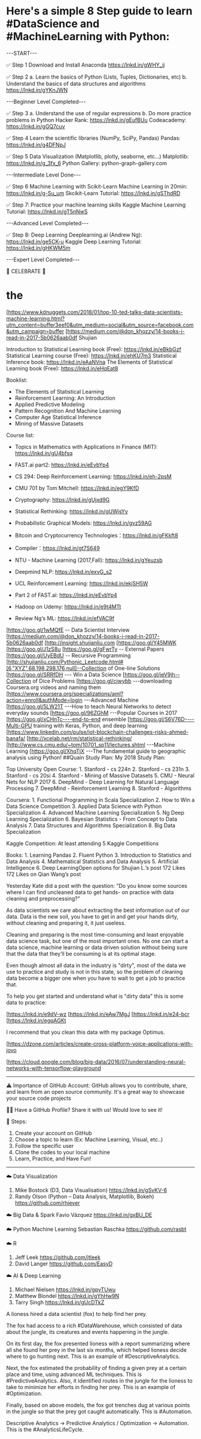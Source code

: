 

# Here's a simple 8 Step guide to learn #DataScience and #MachineLearning with Python: 

---START---

✅ Step 1
Download and Install Anaconda
https://lnkd.in/gWHY_ij

✅ Step 2
a. Learn the basics of Python (Lists, Tuples, Dictionaries, etc)
b. Understand the basics of data structures and algorithms 
https://lnkd.in/gYKnJWN


---Beginner Level Completed---

✅ Step 3
a. Understand the use of regular expressions
b. Do more practice problems in Python
Hacker Rank: https://lnkd.in/gEufBUu
Codeacademy: https://lnkd.in/gGQ7cuv

✅ Step 4
Learn the scientific libraries (NumPy, SciPy, Pandas)
Pandas: https://lnkd.in/g4DFNpJ

✅ Step 5
Data Visualization (Matplotlib, plotly, seaborne, etc…)
Matplotlib: https://lnkd.in/g_3fx_6
Python Gallery: python-graph-gallery.com

---Intermediate Level Done---

✅ Step 6
Machine Learning with Scikit-Learn
Machine Learning in 20min: https://lnkd.in/g-Su_um
Skcikit-Learn Tutorial: https://lnkd.in/gSThdRD

✅ Step 7:
Practice your machine learning skills
Kaggle Machine Learning Tutorial: https://lnkd.in/gT5nNwS


---Advanced Level Completed---

✅ Step 8:
Deep Learning
Deeplearning.ai (Andrew Ng): https://lnkd.in/ge5CK-u
Kaggle Deep Learning Tutorial: https://lnkd.in/gHKWM5m


---Expert Level  Completed---

🎉  CELEBRATE 🎉


# the
[https://www.kdnuggets.com/2018/01/top-10-ted-talks-data-scientists-machine-learning.html?utm_content=buffer3eef0&utm_medium=social&utm_source=facebook.com&utm_campaign=buffer
[https://medium.com/@don_khozzy/14-books-i-read-in-2017-5b0626aab0df
Shujian

Introduction to Statistical Learning book (Free): https://lnkd.in/eBkbGzf
Statistical Learning course (Free): https://lnkd.in/ehKU7m3
Statistical Inference book: https://lnkd.in/eAaNVna
The Elements of Statistical Learning book (Free): https://lnkd.in/eHqEat8

Booklist:

- The Elements of Statistical Learning
- Reinforcement Learning: An Introduction
- Applied Predictive Modeling
- Pattern Recognition And Machine Learning
- Computer Age Statistical Inference
- Mining of Massive Datasets


Course list:

- Topics in Mathematics with Applications in Finance (MIT): https://lnkd.in/gU4bfsq
- FAST.ai part2: https://lnkd.in/eEvbYp4
- CS 294: Deep Reinforcement Learning: https://lnkd.in/eh-2psM
- CMU 701 by Tom Mitchell: https://lnkd.in/egY9KfD
- Cryptography: https://lnkd.in/gUjxd9G
- Statistical Rethinking: https://lnkd.in/gUWjsYv
- Probabilistic Graphical Models: https://lnkd.in/gvz59AG
- Bitcoin and Cryptocurrency Technologies：https://lnkd.in/gFKkft8
- Compiler：https://lnkd.in/gt7S649
- NTU - Machine Learning (2017,Fall): https://lnkd.in/gYeuzsb


- Deepmind NLP: https://lnkd.in/exvG_s2
- UCL Reinforcement Learning: https://lnkd.in/ekjSH5W
- Part 2 of FAST.ai: https://lnkd.in/eEvbYp4
- Hadoop on Udemy: https://lnkd.in/e9t4MTt
- Review Ng‘s ML: https://lnkd.in/efVAC9f

[https://goo.gl/1wMQfE -- Data Scientist Interview 
[https://medium.com/@don_khozzy/14-books-i-read-in-2017-5b0626aab0df
[http://insight.shujianliu.com
[https://goo.gl/Y45MWK
[https://goo.gl/J1zS8u
[https://goo.gl/gFwrTy -- External Papers
[https://goo.gl/UyEBdU  -- Recursive Programming
[http://shujianliu.com/Pythonic_Leetcode.html#[6,"XYZ",68.198,298.176,null]--Collection of One-line Solutions 
[https://goo.gl/SRRfDH --- Win a Data Science 
[https://goo.gl/jeV9jh--Collection of Dice Problems
[https://goo.gl/cjwybb ---downloading Coursera.org videos and naming them
[https://www.coursera.org/specializations/aml?action=enroll&authMode=login ---Advanced Machine 
[https://goo.gl/5LW21T ---How to teach Neural Networks to detect everyday sounds
[https://goo.gl/96ZGhM ---Popular Courses in 2017
[https://goo.gl/xCHnTc----end-to-end ensemble
[https://goo.gl/S6V76D----Multi-GPU training with Keras, Python, and deep learning
[https://www.linkedin.com/pulse/iot-blockchain-challenges-risks-ahmed-banafa/
[http://xcelab.net/rm/statistical-rethinking/
[http://www.cs.cmu.edu/~tom/10701_sp11/lectures.shtml ---Machine Learning
[https://goo.gl/XhqTjX ---The fundamental guide to geographic analysis using Python!
##Quain  Study Plan:
My 2018 Study Plan:

Top University Open Course:
    1. Stanford - cs 224n
    2. Stanford - cs 231n
    3. Stanford - cs 20si
    4. Stanford - Mining of Massive Datasets
    5. CMU - Neural Nets for NLP 2017
    6. DeepMind - Deep Learning for Natural Language Processing
    7. DeepMind - Reinforcement Learning
8. Stanford - Algorithms 

Coursera:
    1. Functional Programming in Scala Specialization
    2. How to Win a Data Science Competition
    3. Applied Data Science with Python Specialization
    4. Advanced Machine Learning Specialization
    5. Ng Deep Learning Specialization
    6. Bayesian Statistics - From Concept to Data Analysis
    7. Data Structures and Algorithms Specialization
    8. Big Data Specialization

Kaggle Competition:
    At least attending 5 Kaggle Competitions

Books:
    1. Learning Pandas
    2. Fluent Python
    3. Introduction to Statistics and Data Analysis
    4. Mathematical Statistics and Data Analysis
    5. Artificial Intelligence
    6. Deep LearningOpen options for Shujian L.’s post
172 Likes 172 Likes on Qian Wang’s post  






Yesterday Kate did a post with the question: "Do you know some sources where I can find uncleaned data to get hands- on practice with data cleaning and preprocessing?" 

As data scientists we care about extracting the best information out of our data. Data is the new soil, you have to get in and get your hands dirty, without cleaning and preparing it, it just useless.

Cleaning and preparing is the most time-consuming and least enjoyable data science task, but one of the most important ones. No one can start a data science, machine learning or data driven solution without being sure that the data that they’ll be consuming is at its optimal stage.

Even though almost all data in the industry is "dirty", most of the data we use to practice and study is not in this state, so the problem of cleaning data become a bigger one when you have to wait to get a job to practice that. 

To help you get started and understand what is "dirty data" this is some data to practice:

[https://lnkd.in/e9dV-wz
[https://lnkd.in/eAw7MgJ
[https://lnkd.in/e24-bcr
[https://lnkd.in/egqAGKt

I recommend that you clean this data with my package Optimus.

[https://dzone.com/articles/create-cross-platform-voice-applications-with-jovo

[https://cloud.google.com/blog/big-data/2016/07/understanding-neural-networks-with-tensorflow-playground


---
⚠️ Importance of GitHub Account:
GitHub allows you to contribute, share, and learn from an open source community. It's a great way to showcase your source code projects

🙌🏼 Have a GitHub Profile?
Share it with us! Would love to see it!

🐾 Steps:
1. Create your account on GitHub
2. Choose a topic to learn (Ex: Machine Learning, Visual, etc..)
3. Follow the specific user
4. Clone the codes to your local machine
5. Learn, Practice, and Have Fun!

---
☁️ Data Visualization
1. Mike Bostock (D3, Data Visualisation)
https://lnkd.in/gSvKV-6
2. Randy Olson (Python – Data Analysis, Matplotlib, Bokeh)
https://github.com/rhiever

☁️ Big Data & Spark 
 Favio Vázquez
https://lnkd.in/gxBU_DE

☁️ Python Machine Learning
Sebastian Raschka
https://github.com/rasbt

☁️ R
1. Jeff Leek
https://github.com/jtleek
 2. David Langer 
https://github.com/EasyD

☁️ AI & Deep Learning
1. Michael Nielsen
https://lnkd.in/gpyTUwu
 2. Matthew Blondel 
https://lnkd.in/gYhHw9N
 3. Tarry Singh
https://lnkd.in/gUcDTkZ


A lioness hired a data scientist (fox) to help find her prey. 

The fox had access to a rich #DataWarehouse, which consisted of data about the jungle, its creatures and events happening in the jungle.

On its first day, the fox presented lioness with a report summarizing where all she found her prey in the last six months, which helped lioness decide where to go hunting next. This is an example of #DescriptiveAnalytics.

Next, the fox estimated the probability of finding a given prey at a certain place and time, using advanced ML techniques. This is #PredictiveAnalytics. Also, it identified routes in the jungle for the lioness to take to minimize her efforts in finding her prey. This is an example of #Optimization.

Finally, based on above models, the fox got trenches dug at various points in the jungle so that the prey got caught automatically. This is #Automation.

Descriptive Analytics -> Predictive Analytics / Optimization -> Automation. This is the #AnalyticsLifeCycle.

